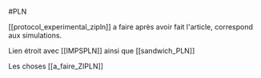 #PLN 

[[protocol_experimental_zipln]] a faire après avoir fait l'article, correspond aux simulations. 

Lien étroit avec [[IMPSPLN]] ainsi que [[sandwich_PLN]]

Les choses [[a_faire_ZIPLN]]


